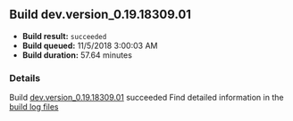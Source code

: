 ## Build dev.version_0.19.18309.01
- **Build result:** `succeeded`
- **Build queued:** 11/5/2018 3:00:03 AM
- **Build duration:** 57.64 minutes
### Details
Build [dev.version_0.19.18309.01](https://winappstudio.visualstudio.com/web/build.aspx?pcguid=a4ef43be-68ce-4195-a619-079b4d9834c2&builduri=vstfs%3a%2f%2f%2fBuild%2fBuild%2f26521) succeeded
Find detailed information in the [build log files](https://uwpctdiags.blob.core.windows.net/buildlogs/dev.version_0.19.18309.01_logs.zip)
